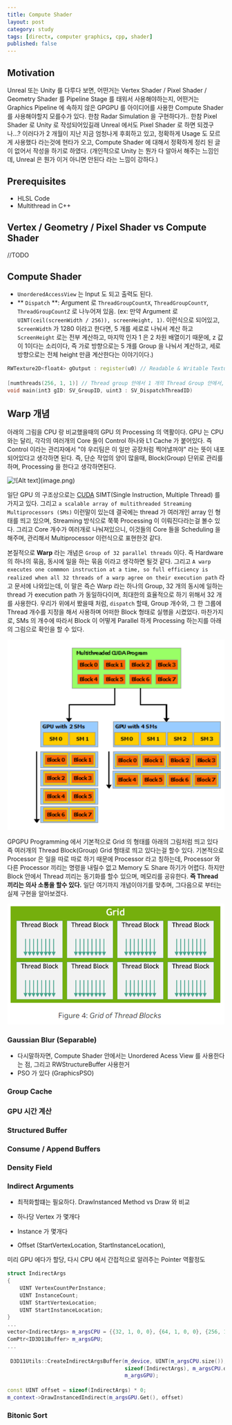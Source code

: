 ```yaml
---
title: Compute Shader
layout: post
category: study
tags: [directx, computer graphics, cpp, shader]
published: false
---
```


## Motivation

Unreal 또는 Unity 를 다루다 보면, 어떤거는 Vertex Shader / Pixel Shader / Geometry Shader 를 Pipeline Stage 를 태워서 사용해야하는지, 어떤거는 Graphics Pipeline 에 속하지 않은 GPGPU 를 아이디어를 사용한 Compute Shader 를 사용해야할지 모를수가 있다. 한참 Radar Simulation 을 구현하다가.. 한참 Pixel Shader 로 Unity 로 작성되어있길래 Unreal 에서도 Pixel Shader 로 하면 되겠구나...? 이러다가 2 개월이 지난 지금 엄청나게 후회하고 있고, 정확하게 Usage 도 모르게 사용했다 라는것에 현타가 오고, Compute Shader 에 대해서 정확하게 정리 된 글이 없어서 작성을 하기로 하였다. (개인적으로 Unity 는 뭔가 다 알아서 해주는 느낌인데, Unreal 은 뭔가 이거 아니면 안된다 라는 느낌이 강하다.)

## Prerequisites
* HLSL Code
* Multithread in C++

## Vertex / Geometry / Pixel Shader vs Compute Shader
//TODO

## Compute Shader

- `UnorderedAccessView` 는 Input 도 되고 출력도 된다.
- ** `Dispatch` **: Argument 로 `ThreadGroupCountX`, `ThreadGroupCountY`, `ThreadGroupCountZ` 로 나누어져 있음. (ex: 만약 Argument 로 `UINT(ceil(screenWidth / 256)), screenHeight, 1)`. 이런식으로 되어있고, `ScreenWidth` 가 1280 이라고 한다면, 5 개를 세로로 나눠서 계산 하고 `ScreenHeight` 로는 전부 계산하고, 마지막 인자 1 은 2 차원 배열이기 때문에, z 값이 1이다는 소리이다, 즉 가로 방향으로는 5 개를 Group 을 나눠서 계산하고, 세로 방향으로는 전체 height 만큼 계산한다는 이야기이다.) 

```c++
RWTexture2D<float4> gOutput : register(u0) // Readable & Writable Texture 2D, pixel format => float4

[numthreads(256, 1, 1)] // Thread group 안에서 1 개의 Thread Group 안에서, thread 의 개수 
void main(int3 gID: SV_GroupID, uint3 : SV_DispatchThreadID)
```
## Warp 개념

아래의 그림을 CPU 랑 비교했을때의 GPU 의 Processing 의 역활이다. GPU 는 CPU 와는 달리, 각각의 여러개의 Core 들이 Control 하나와 L1 Cache 가 붙어있다. 즉 Control 이라는 관리자에서 "야 우리팀은 이 일만 공장처럼 찍어낼꺼야" 라는 뜻이 내포되어있다고 생각하면 된다. 즉, 단순 작업의 양이 많을때, Block(Group) 단위로 관리를 하며, Processing 을 한다고 생각하면된다.

![!\[Alt text\](image.png)
](../../../assets/img/photo/10-12-2024/gpu.png)

일단 GPU 의 구조상으로는 [CUDA](https://nyu-cds.github.io/python-gpu/02-cuda/) SIMT(Single Instruction, Multiple Thread) 를 가지고 있다. 그리고 `a scalable array of multithreaded Streaming Multiprocessors (SMs)` 이런말이 있는데 결국에는 thread 가 여러개인 array 인 형태를 띄고 있으며, Streaming 방식으로 쭉쭉 Processing 이 이뤄진다라는걸 볼수 있다. 그리고 Core 개수가 여러개로 나눠져있으니, 이것들의 Core 들을 Scheduling 을 해주며, 관리해서 Multiprocessor 이런식으로 표현한것 같다.

본질적으로 **Warp** 라는 개념은 `Group of 32 parallel threads` 이다. 즉 Hardware 의 하나의 묶음, 동시에 일을 하는 묶음 이라고 생각하면 될것 같다. 그리고 `A warp executes one commmon instruction at a time, so full efficiency is realized when all 32 threads of a warp agree on their execution path` 라고 문서에 나와있는데, 이 말은 즉슨 Warp 라는 하나의 Group, 32 개의 동시에 일하는 thread 가 execution path 가 동일하다이며, 최대한의 효율적으로 하기 위해서 32 개를 사용한다. 우리가 위에서 봤을때 처럼, `dispatch` 할때, Group 개수와, 그 한 그룹에 Thread 개수를 지정을 해서 사용하며 어떠한 Block 형태로 실행을 시켰었다. 마찬가지로, SMs 의 개수에 따라서 Block 이 어떻게 Parallel 하게 Processing 하는지를 아래의 그림으로 확인을 할 수 있다.

![Automatic Scalability](../../../assets/img/photo/10-12-2024/block.png)

GPGPU Programming 에서 기본적으로 Grid 의 형태를 아래의 그림처럼 띄고 있다 즉 여러개의 Thread Block(Group) Grid 형태로 띄고 있다는걸 할수 있다. 기본적으로 Processor 은 일을 따로 따로 하기 때문에 Processor 라고 칭하는데, Processor 와 다른 Processor 끼리는 명령을 내릴수 없고 Memory 도 Share 하기가 어렵다. 하지만 Block 안에서 Thread 끼리는 동기화를 할수 있으며, 메모리를 공유한다. **즉 Thread 끼리는 의사 소통을 할수 있다.**
일단 여기까지 개념이야기를 맞추며, 그다음으로 부터는 실제 구현을 알아보겠다. 

![!\[Alt text\](image.png)](../../../assets/img/photo/10-12-2024/grid.png)

### Gaussian Blur (Separable)

- 다시말하자면, Compute Shader 안에서는 Unordered Acess View 를 사용한다는 점, 그리고 RWStructureBuffer 사용한거
- PSO 가 있다 (GraphicsPSO)

### Group Cache

### GPU 시간 계산

### Structured Buffer

### Consume / Append Buffers

### Density Field

### Indirect Arguments
- 최적화할떄는 필요하다. DrawInstanced Method vs Draw 와 비교

- 하나당 Vertex 가 몇개다
- Instance 가 몇개다
- Offset (StartVertexLocation, StartInstanceLocation),

미리 GPU 에다가 할당, 다시 CPU 에서 간접적으로 알려주는 Pointer 역활정도

```c++
struct IndirectArgs
{
    UINT VertexCountPerInstance;
    UINT InstanceCount;
    UINT StartVertexLocation;
    UINT StartInstanceLocation;
}
...
vector<IndirectArgs> m_argsCPU = {{32, 1, 0, 0}, {64, 1, 0, 0}, {256, 1, 0, 0}}; // 32 개의 Vertex 가 1 개의 Instance 안에 정해져 있음
ComPtr<ID3D11Buffer> m_argsGPU;
...

 D3D11Utils::CreateIndirectArgsBuffer(m_device, UINT(m_argsCPU.size()),
                                      sizeof(IndirectArgs), m_argsCPU.data(),
                                      m_argsGPU);

const UINT offset = sizeof(IndirectArgs) * 0;
m_context->DrawInstancedIndirect(m_argsGPU.Get(), offset)
```

### Bitonic Sort